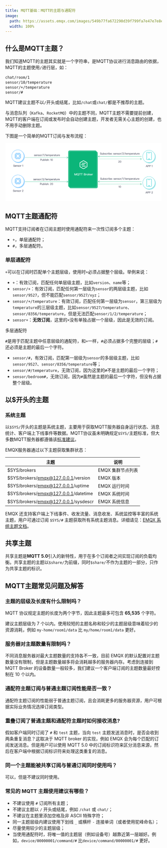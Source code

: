 ```yaml
---
title: MQTT基础：MQTT的主题与通配符
image:
  path: https://assets.emqx.com/images/549b77fa672290d39f799fa7e47e7e8e.png?imageMogr2/thumbnail/1520x684	
  width: 100%
---
```


## 什么是MQTT主题？

我们知道MQTT的主题其实就是一个字符串，是MQTT协议进行消息路由的依据，MQTT的主题使用`/`进行层，如：

```
chat/room/1
sensor/10/temperature
sensor/+/temperature
sensor/#
```

MQTT建议主题不以`/`开头或结尾，比如`/chat`或`chat/`都是不推荐的主题。

与消息队列（`Kafka`、`RocketMQ`）中的主题不同，MQTT主题不需要提前创建，MQTT的客户端在订阅或发布时会自动创建主题，开发者无需关心主题的创建，也不用手动删除主题。

下图是一个简单的MQTT订阅与发布流程：

![MQTT 发布订阅](https://raw.githubusercontent.com/tangjiali/note_asserts/master/齐简笔记/202403111352118.png)

## MQTT主题通配符

MQTT支持订阅者在订阅主题时使用通配符来一次性订阅多个主题：

- `+`，单层通配符；
- `#`，多层通配符。

### 单层通配符

`+`可以在订阅时匹配单个主题层级，使用时`+`必须占据整个层级。举例来说：

- `+`：有效订阅，匹配任何单层级主题，比如`version`、`name`等；
- `sensor/+`：有效订阅，匹配任何第一层级为`sensor`的两层级主题，比如`sensor/9527`，但不能匹配`sensor/9527/xyz`；
- `sensor/+/temperature`：有效订阅，匹配任何第一层级为`sensor`，第三层级为`temperature`的三层级主题，比如`sensor/9527/temperature`、`sensor/8356/temperature`，但是无法匹配`sensor/1/2/temperature`；
- `sensor+`：**无效订阅**，这里的`+`没有单独占据一个层级，因此是无效的订阅。

多层通配符

`#`是用于匹配主题中任意层级的通配符，和`+`一样，`#`必须占据多个完整的层级；`#`还必须是主题的最后一个字符。

- `sensor/#`，有效订阅，匹配第一层级为`sensor`的多层级主题，比如`sensor/9527`、`sensor/8356/temperature`等；
- `sensor/#/temperature`，无效订阅，因为这里的`#`不是主题的最后一个字符；
- `sensor/bedroom#`，无效订阅，因为`#`虽然是主题的最后一个字符，但没有占据整个层级。

## 以$开头的主题

### 系统主题

以`$SYS/`开头的主题是系统主题，主要用于获取MQTT服务器自身运行状态、消息统计、客户端上下线事件等数据。MQTT协议虽未明确规定`$SYS/`主题标准，但大多数MQTT服务器都遵循该[标准建议](https://github.com/mqtt/mqtt.org/wiki/SYS-Topics)。

EMQX服务器通过以下主题获取集群状态：

| 主题                                 | 说明              |
| ------------------------------------ | ----------------- |
| $SYS/brokers                         | EMQX 集群节点列表 |
| $SYS/brokers/emqx@127.0.0.1/version  | EMQX 版本         |
| $SYS/brokers/emqx@127.0.0.1/uptime   | EMQX 运行时间     |
| $SYS/brokers/emqx@127.0.0.1/datetime | EMQX 系统时间     |
| $SYS/brokers/emqx@127.0.0.1/sysdescr | EMQX 系统信息     |

EMQX 还支持客户端上下线事件、收发流量、消息收发、系统监控等丰富的系统主题，用户可通过订阅 `$SYS/#` 主题获取所有系统主题消息。详细请见：[EMQX 系统主题文档](https://www.emqx.io/docs/zh/v5.0/observability/mqtt-system-topics.html#客户端上下线事件)。

## 共享主题

共享主题是**MQTT 5.0**引入的新特性，用于在多个订阅者之间实现订阅的负载均衡。共享主题的主题以`$share/`为前缀，同时`$share/`不作为主题的一部分，只作为共享主题的标识。

## MQTT主题常见问题及解答

### 主题的层级及长度有什么限制吗？

MQTT 协议规定主题的长度为两个字节，因此主题最多可包含 **65,535** 个字符。

建议主题层级为 7 个以内。使用较短的主题名称和较少的主题层级意味着较少的资源消耗，例如 `my-home/room1/data` 比 `my/home/room1/data` 更好。

### 服务器对主题数量有限制吗？

不同消息服务器对最大主题数量的支持各不一致，目前 EMQX 的默认配置对主题数量没有限制，但是主题数量越多将会消耗越多的服务器内存。考虑到连接到 MQTT Broker 的设备数量一般较多，我们建议一个客户端订阅的主题数量最好控制在 10 个以内。

### 通配符主题订阅与普通主题订阅性能是否一致？

通配符主题订阅的性能弱于普通主题订阅，且会消耗更多的服务器资源，用户可根据实际业务情况选择订阅类型。

### 重叠订阅了普通主题和通配符主题时如何接收消息?

假如客户端同时订阅了 `#` 和 `test` 主题，当向 `test` 主题发送消息时，是否会收到两条重复消息？这取决于 MQTT broker 的实现，例如 EMQX 会为每个匹配的订阅发送消息。但是用户可以使用 MQTT 5.0 中的订阅标识符来区分消息来源，然后在客户端中根据订阅标识符来处理这类重复的消息。

### 同一个主题能被共享订阅与普通订阅同时使用吗？

可以，但是不建议同时使用。

### 常见的 MQTT 主题使用建议有哪些？

- 不建议使用 `#` 订阅所有主题；
- 不建议主题以 `/` 开头或结尾，例如 `/chat` 或 `chat/`；
- 不建议在主题里添加空格及非 ASCII 特殊字符；
- 同一主题层级内建议使用下划线 `_` 或横杆 `-` 连接单词（或者使用驼峰命名）；
- 尽量使用较少的主题层级；
- 当使用通配符时，将唯一值的主题层（例如设备号）越靠近第一层越好。例如，`device/00000001/command/#` 比`device/command/00000001/#` 更好。

